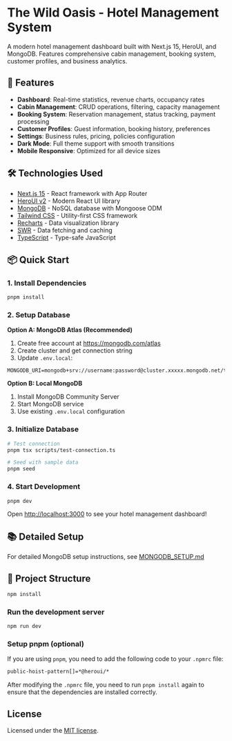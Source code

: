 # The Wild Oasis - Hotel Management System

A modern hotel management dashboard built with Next.js 15, HeroUI, and MongoDB. Features comprehensive cabin management, booking system, customer profiles, and business analytics.

## 🚀 Features

- **Dashboard**: Real-time statistics, revenue charts, occupancy rates
- **Cabin Management**: CRUD operations, filtering, capacity management
- **Booking System**: Reservation management, status tracking, payment processing
- **Customer Profiles**: Guest information, booking history, preferences
- **Settings**: Business rules, pricing, policies configuration
- **Dark Mode**: Full theme support with smooth transitions
- **Mobile Responsive**: Optimized for all device sizes

## 🛠 Technologies Used

- [Next.js 15](https://nextjs.org/) - React framework with App Router
- [HeroUI v2](https://heroui.com/) - Modern React UI library
- [MongoDB](https://mongodb.com/) - NoSQL database with Mongoose ODM
- [Tailwind CSS](https://tailwindcss.com/) - Utility-first CSS framework
- [Recharts](https://recharts.org/) - Data visualization library
- [SWR](https://swr.vercel.app/) - Data fetching and caching
- [TypeScript](https://www.typescriptlang.org/) - Type-safe JavaScript

## 📦 Quick Start

### 1. Install Dependencies

```bash
pnpm install
```

### 2. Setup Database

**Option A: MongoDB Atlas (Recommended)**
1. Create free account at https://mongodb.com/atlas
2. Create cluster and get connection string
3. Update `.env.local`:
```env
MONGODB_URI=mongodb+srv://username:password@cluster.xxxxx.mongodb.net/thewildoasis
```

**Option B: Local MongoDB**
1. Install MongoDB Community Server
2. Start MongoDB service
3. Use existing `.env.local` configuration

### 3. Initialize Database

```bash
# Test connection
pnpm tsx scripts/test-connection.ts

# Seed with sample data
pnpm seed
```

### 4. Start Development

```bash
pnpm dev
```

Open [http://localhost:3000](http://localhost:3000) to see your hotel management dashboard!

## 📚 Detailed Setup

For detailed MongoDB setup instructions, see [MONGODB_SETUP.md](./MONGODB_SETUP.md)

## 🎯 Project Structure

```bash
npm install
```

### Run the development server

```bash
npm run dev
```

### Setup pnpm (optional)

If you are using `pnpm`, you need to add the following code to your `.npmrc` file:

```bash
public-hoist-pattern[]=*@heroui/*
```

After modifying the `.npmrc` file, you need to run `pnpm install` again to ensure that the dependencies are installed correctly.

## License

Licensed under the [MIT license](https://github.com/heroui-inc/next-app-template/blob/main/LICENSE).
